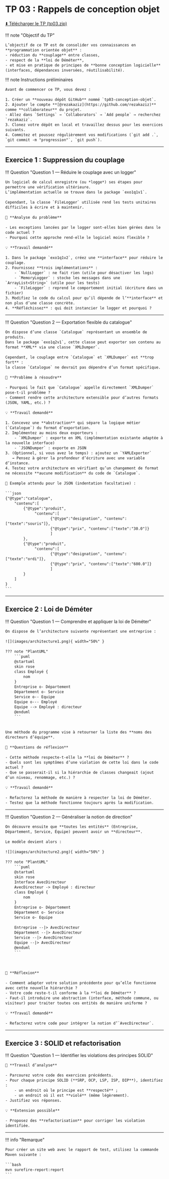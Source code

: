 # TP 03 : Rappels de conception objet

[⬇️ Télécharger le TP (tp03.zip)](tp03.zip)

!!! note "Objectif du TP"
    
    L’objectif de ce TP est de consolider vos connaissances en **programmation orientée objet** :  
    - réduction du **couplage** entre classes,  
    - respect de la **loi de Déméter**,  
    - et mise en pratique de principes de **bonne conception logicielle** (interfaces, dépendances inversées, réutilisabilité).

!!! note Instructions préliminaires

    Avant de commencer ce TP, vous devez :

    1. Créer un **nouveau dépôt GitHub** nommé `tp03-conception-objet`.  
    2. Ajouter le compte **[@rezakaziz](https://github.com/rezakaziz)** comme **collaborateur** du projet.  
    - Allez dans `Settings` → `Collaborators` → `Add people` → recherchez `rezakaziz`.
    3. Clonez votre dépôt en local et travaillez dessus pour les exercices suivants.  
    4. Commitez et poussez régulièrement vos modifications (`git add .`, `git commit -m "progression"`, `git push`).

---

## Exercice 1 : Suppression du couplage
!!! Question "Question 1 — Réduire le couplage avec un logger"

    Un logiciel de calcul enregistre (ou *logge*) ses étapes pour permettre une vérification ultérieure.  
    L’implémentation actuelle se trouve dans le package `exo1q1v1`.

    Cependant, la classe `FileLogger` utilisée rend les tests unitaires difficiles à écrire et à maintenir.

    💭 **Analyse du problème**

    - Les exceptions lancées par le logger sont-elles bien gérées dans le code actuel ?  
    - Pourquoi cette approche rend-elle le logiciel moins flexible ?

    💡 **Travail demandé**

    1. Dans le package `exo1q1v2`, créez une **interface** pour réduire le couplage.
    2. Fournissez **trois implémentations** :
        - `NullLogger` : ne fait rien (utile pour désactiver les logs)  
        - `MemoryLogger` : stocke les messages dans une `ArrayList<String>` (utile pour les tests)  
        - `FileLogger` : reprend le comportement initial (écriture dans un fichier)
    3. Modifiez le code du calcul pour qu’il dépende de l’**interface** et non plus d’une classe concrète.
    4. **Réfléchissez** : qui doit instancier le logger et pourquoi ?  
       

---

!!! Question "Question 2 — Exportation flexible du catalogue"

    On dispose d’une classe `Catalogue` représentant un ensemble de produits.  
    Dans le package `exo1q2v1`, cette classe peut exporter son contenu au format **XML** via une classe `XMLDumper`.

    Cependant, le couplage entre `Catalogue` et `XMLDumper` est **trop fort** :  
    la classe `Catalogue` ne devrait pas dépendre d’un format spécifique.

    💭 **Problème à résoudre**

    - Pourquoi le fait que `Catalogue` appelle directement `XMLDumper` pose-t-il problème ?  
    - Comment rendre cette architecture extensible pour d’autres formats (JSON, YAML, etc.) ?

    💡 **Travail demandé**

    1. Concevez une **abstraction** qui sépare la logique métier (`Catalogue`) du format d’exportation.  
    2. Implémentez au moins deux exporteurs :
        - `XMLDumper` : exporte en XML (implémentation existante adaptée à la nouvelle interface)
        - `JSONDumper` : exporte en JSON
    3. (Optionnel, si vous avez le temps) : ajoutez un `YAMLExporter`  
       → Pensez à gérer la profondeur d’écriture avec une variable d’instance.
    4. Testez votre architecture en vérifiant qu’un changement de format ne nécessite **aucune modification** du code de `Catalogue`.

    📘 Exemple attendu pour le JSON (indentation facultative) :

    ```json
    {"@type":"catalogue", 
        "contenu":[
            {"@type":"produit",
                 "contenu":[
                        {"@type":"designation", "contenu":["texte":"souris"]},
                        {"@type":"prix", "contenu":["texte":"30.0"]}
                        ]
            },
            {"@type":"produit",
                 "contenu":[
                        {"@type":"designation", "contenu":["texte":"ordi"]},
                        {"@type":"prix", "contenu":["texte":"600.0"]}
                        ]
            }
        ]
    }
    ```


---
## Exercice 2 : Loi de Déméter

!!! Question "Question 1 — Comprendre et appliquer la loi de Déméter"

    On dispose de l’architecture suivante représentant une entreprise :
    
    ![](images/architecture1.png){ width="50%" }

    ??? note "PlantUML"
        ```puml
        @startuml
        skin rose
        class Employé {
            nom
        }
        Entreprise o- Département
        Département o- Service
        Service o-- Equipe
        Equipe o--- Employé
        Equipe --> Employé : directeur
        @enduml
        ```
    

    Une méthode du programme vise à retourner la liste des **noms des directeurs d’équipe**.

    💭 **Questions de réflexion**

    - Cette méthode respecte-t-elle la **loi de Déméter** ? 
    - Quels sont les symptômes d’une violation de cette loi dans le code actuel ?
    - Que se passerait-il si la hiérarchie de classes changeait (ajout d’un niveau, renommage, etc.) ?

    💡 **Travail demandé**

    - Refactorez la méthode de manière à respecter la loi de Déméter.  
    - Testez que la méthode fonctionne toujours après la modification.

---

!!! Question "Question 2 — Généraliser la notion de direction"

    On découvre ensuite que **toutes les entités** (Entreprise, Département, Service, Équipe) peuvent avoir un **directeur**.

    Le modèle devient alors :

    ![](images/architecture2.png){ width="50%" }

    ??? note "PlantUML"
        ```puml
        @startuml
        skin rose
        Interface AvecDirecteur
        AvecDirecteur -> Employé : directeur
        class Employé {
            nom
        }
        Entreprise o- Département
        Département o- Service
        Service o- Equipe

        Entreprise --|> AvecDirecteur
        Département --|> AvecDirecteur
        Service --|> AvecDirecteur
        Equipe --|> AvecDirecteur
        @enduml
        ```

    

    💭 **Réflexion**

    - Comment adapter votre solution précédente pour qu’elle fonctionne avec cette nouvelle hiérarchie ?  
    - Votre code reste-t-il conforme à la **loi de Déméter** ?
    - Faut-il introduire une abstraction (interface, méthode commune, ou visiteur) pour traiter toutes ces entités de manière uniforme ?

    💡 **Travail demandé**

    - Refactorez votre code pour intégrer la notion d’`AvecDirecteur`.
    


---


## Exercice 3 : SOLID et refactorisation

!!! Question "Question 1 — Identifier les violations des principes SOLID"

    💭 **Travail d’analyse**

    - Parcourez votre code des exercices précédents.  
    - Pour chaque principe SOLID (**SRP, OCP, LSP, ISP, DIP**), identifiez :
        - un endroit où le principe est **respecté** ;
        - un endroit où il est **violé** (même légèrement).  
    - Justifiez vos réponses.

    💡 **Extension possible**

    - Proposez des **refactorisation** pour corriger les violation identifiée.  


---
!!! info "Remarque"

    Pour créer un site web avec le rapport de test, utilisez la commande Maven suivante :
    
    ```bash
    mvn surefire-report:report
    ```
